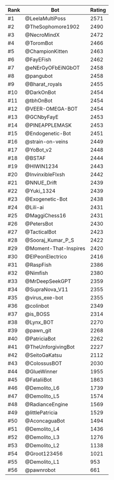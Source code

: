 Rank|Bot|Rating
---|---|---
#1|@LeelaMultiPoss|2571
#2|@TheSophomore1902|2490
#3|@NecroMindX|2472
#4|@ToromBot|2466
#5|@ChampionKitten|2463
#6|@FayEFish|2462
#7|@eNErGyOFbEiNGbOT|2458
#8|@pangubot|2458
#9|@Bharat_royals|2455
#10|@DarkOnBot|2454
#11|@tbhOnBot|2454
#12|@VEER-OMEGA-BOT|2454
#13|@GCNbyFayE|2453
#14|@PINEAPPLEMASK|2453
#15|@Endogenetic-Bot|2451
#16|@strain-on-veins|2449
#17|@YoBot_v2|2448
#18|@BSTAF|2444
#19|@HIWIN1234|2443
#20|@InvinxibleFlxsh|2442
#21|@NNUE_Drift|2439
#22|@Yuki_1324|2439
#23|@Exogenetic-Bot|2438
#24|@Lili-ai|2431
#25|@MaggiChess16|2431
#26|@PetersBot|2430
#27|@TacticalBot|2423
#28|@Sooraj_Kumar_P_S|2422
#29|@Moment-That-Inspires|2420
#30|@ElPeonElectrico|2416
#31|@RaspFish|2386
#32|@Nimfish|2380
#33|@MrDeepSeekGPT|2359
#34|@SupraNova_V11|2355
#35|@virus_exe-bot|2355
#36|@colinbot|2349
#37|@is_BOSS|2314
#38|@Lynx_BOT|2270
#39|@pawn_git|2268
#40|@PatriciaBot|2262
#41|@TheUnforgivingBot|2227
#42|@SeitoGaKatsu|2112
#43|@ColossusBOT|2030
#44|@GlueWinner|1955
#45|@FataliiBot|1863
#46|@Demolito_L6|1739
#47|@Demolito_L5|1574
#48|@RadianceEngine|1569
#49|@littlePatricia|1529
#50|@AconcaguaBot|1494
#51|@Demolito_L4|1436
#52|@Demolito_L3|1276
#53|@Demolito_L2|1138
#54|@Groot123456|1021
#55|@Demolito_L1|953
#56|@pawnrobot|661
